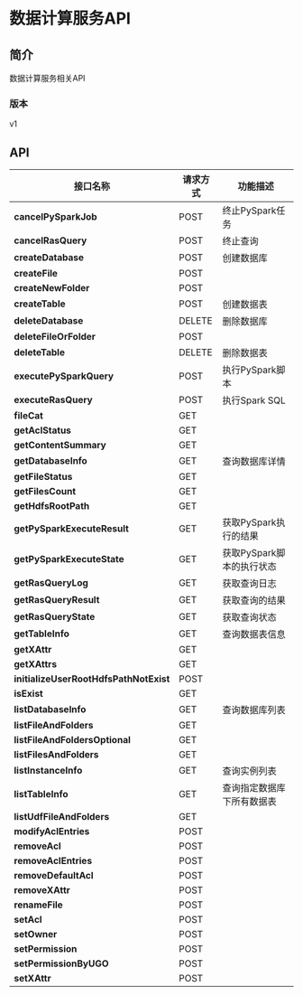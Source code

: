 # 数据计算服务API


## 简介
数据计算服务相关API


### 版本
v1


## API
|接口名称|请求方式|功能描述|
|---|---|---|
|**cancelPySparkJob**|POST|终止PySpark任务|
|**cancelRasQuery**|POST|终止查询|
|**createDatabase**|POST|创建数据库|
|**createFile**|POST||
|**createNewFolder**|POST||
|**createTable**|POST|创建数据表|
|**deleteDatabase**|DELETE|删除数据库|
|**deleteFileOrFolder**|POST||
|**deleteTable**|DELETE|删除数据表|
|**executePySparkQuery**|POST|执行PySpark脚本|
|**executeRasQuery**|POST|执行Spark SQL|
|**fileCat**|GET||
|**getAclStatus**|GET||
|**getContentSummary**|GET||
|**getDatabaseInfo**|GET|查询数据库详情|
|**getFileStatus**|GET||
|**getFilesCount**|GET||
|**getHdfsRootPath**|GET||
|**getPySparkExecuteResult**|GET|获取PySpark执行的结果|
|**getPySparkExecuteState**|GET|获取PySpark脚本的执行状态|
|**getRasQueryLog**|GET|获取查询日志|
|**getRasQueryResult**|GET|获取查询的结果|
|**getRasQueryState**|GET|获取查询状态|
|**getTableInfo**|GET|查询数据表信息|
|**getXAttr**|GET||
|**getXAttrs**|GET||
|**initializeUserRootHdfsPathNotExist**|POST||
|**isExist**|GET||
|**listDatabaseInfo**|GET|查询数据库列表|
|**listFileAndFolders**|GET||
|**listFileAndFoldersOptional**|GET||
|**listFilesAndFolders**|GET||
|**listInstanceInfo**|GET|查询实例列表|
|**listTableInfo**|GET|查询指定数据库下所有数据表|
|**listUdfFileAndFolders**|GET||
|**modifyAclEntries**|POST||
|**removeAcl**|POST||
|**removeAclEntries**|POST||
|**removeDefaultAcl**|POST||
|**removeXAttr**|POST||
|**renameFile**|POST||
|**setAcl**|POST||
|**setOwner**|POST||
|**setPermission**|POST||
|**setPermissionByUGO**|POST||
|**setXAttr**|POST||
